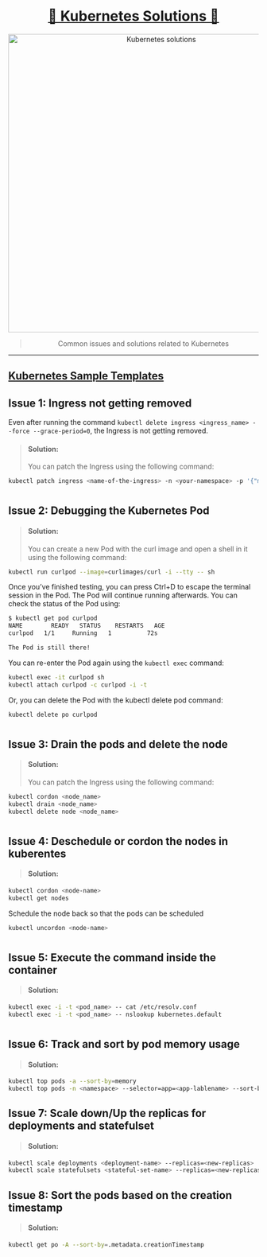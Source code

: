 <h1 align="center"> <a href="https://girishcodealchemy.github.io/kubernetes-solutions/"> 🚀  Kubernetes Solutions 🚀 </a></h1>
<p align="center"> <img src="https://github.com/GirishCodeAlchemy/kubernetes-solutions/assets/143807663/12ac2437-a185-4112-8abb-01e8ec797b80" width="600" alt="Kubernetes solutions">   </p>
<blockquote align="center">
  Common issues and solutions related to Kubernetes
</blockquote>

---

## [Kubernetes Sample Templates](./templates.md)

## Issue 1: Ingress not getting removed

Even after running the command `kubectl delete ingress <ingress_name> --force --grace-period=0`, the Ingress is not getting removed.

> #### Solution:
>
> You can patch the Ingress using the following command:

```bash
kubectl patch ingress <name-of-the-ingress> -n <your-namespace> -p '{"metadata":{"finalizers":[]}}' --type=merge
```

<h1></h1>

## Issue 2: Debugging the Kubernetes Pod

> #### Solution:
>
> You can create a new Pod with the curl image and open a shell in it using the following command:

```bash
kubectl run curlpod --image=curlimages/curl -i --tty -- sh
```

Once you’ve finished testing, you can press Ctrl+D to escape the terminal session in the Pod. The Pod will continue running afterwards. You can check the status of the Pod using:

```bash
$ kubectl get pod curlpod
NAME        READY   STATUS    RESTARTS   AGE
curlpod   1/1     Running   1          72s

The Pod is still there!
```

You can re-enter the Pod again using the `kubectl exec` command:

```bash
kubectl exec -it curlpod sh
kubectl attach curlpod -c curlpod -i -t
```

Or, you can delete the Pod with the kubectl delete pod command:

```bash
kubectl delete po curlpod
```

<h1></h1>

## Issue 3: Drain the pods and delete the node

> #### Solution:
>
> You can patch the Ingress using the following command:

```bash
kubectl cordon <node_name>
kubectl drain <node_name>
kubectl delete node <node_name>
```

<h1></h1>

## Issue 4: Deschedule or cordon the nodes in kuberentes

> #### Solution:

```bash
kubectl cordon <node-name>
kubectl get nodes
```

Schedule the node back so that the pods can be scheduled

```bash
kubectl uncordon <node-name>
```

<h1></h1>

## Issue 5: Execute the command inside the container

> #### Solution:

```bash
kubectl exec -i -t <pod_name> -- cat /etc/resolv.conf
kubectl exec -i -t <pod_name> -- nslookup kubernetes.default
```

<h1></h1>

## Issue 6: Track and sort by pod memory usage

> #### Solution:

```bash
kubectl top pods -a --sort-by=memory
kubectl top pods -n <namespace> --selector=app=<app-lablename> --sort-by=memory
```

## Issue 7: Scale down/Up the replicas for deployments and statefulset

> #### Solution:

```bash
kubectl scale deployments <deployment-name> --replicas=<new-replicas>
kubectl scale statefulsets <stateful-set-name> --replicas=<new-replicas>
```

## Issue 8: Sort the pods based on the creation timestamp

> #### Solution:

```bash
kubectl get po -A --sort-by=.metadata.creationTimestamp
```
